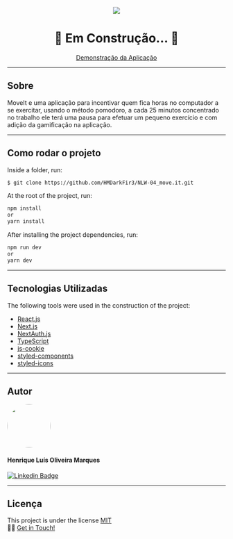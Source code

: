 <p align="center" >
  <img align="center" src="https://user-images.githubusercontent.com/65872394/109370045-80ad0580-787d-11eb-838c-03cbe0ab0880.png" />
</p>

<h1 align="center">
  🚧 Em Construção... 🚧
</h1>

<p align="center" >
  <a href="https://moveit-lime-ten.vercel.app">Demonstração da Aplicação</a>
</p>
  
<hr>

## Sobre
MoveIt e uma aplicação para incentivar quem fica horas no computador a se exercitar, usando o método pomodoro, a cada 25 minutos concentrado no trabalho ele terá uma pausa para efetuar um pequeno exercício e com adição da gamificação na aplicação.

<hr>

## Como rodar o projeto

Inside a folder, run:
```bash
$ git clone https://github.com/HMDarkFir3/NLW-04_move.it.git
```
At the root of the project, run:
```bash
npm install  
or 
yarn install
```
After installing the project dependencies, run:
```bash
npm run dev
or
yarn dev
```

<hr>

## Tecnologias Utilizadas
 
The following tools were used in the construction of the project:

- [React.js](https://reactjs.org)
- [Next.js](https://nextjs.org)
- [NextAuth.js](https://next-auth.js.org)
- [TypeScript](https://www.typescriptlang.org)
- [js-cookie](https://github.com/js-cookie/js-cookie)
- [styled-components](https://styled-components.com)
- [styled-icons](https://styled-icons.js.org)

<hr>

## Autor

<img style="border-radius: 50%;" src="https://github.com/HMDarkFir3.png" width="100px;" alt=""/>
 <h4>Henrique Luís Oliveira Marques</h4>

[![Linkedin Badge](https://img.shields.io/badge/-Henrique-blue?style=flat-square&logo=Linkedin&logoColor=white&link=https://www.linkedin.com/in/henrique-luís-oliveira-marques-3406361a7/)](https://www.linkedin.com/in/henrique-luís-oliveira-marques-3406361a7/) 

<hr>

## Licença
This project is under the license [MIT](./LICENSE)
<br>
👋🏽 [Get in Touch!](https://www.linkedin.com/in/henrique-luís-oliveira-marques-3406361a7/)
